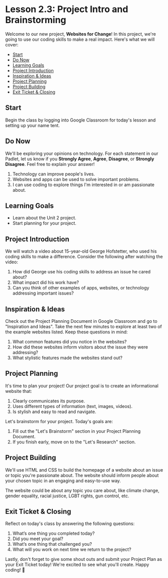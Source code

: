 # Lesson 2.3: Project Intro and Brainstorming

Welcome to our new project, **Websites for Change**! In this project, we're going to use our coding skills to make a real impact. Here's what we will cover:

- [Start](#start)
- [Do Now](#do-now)
- [Learning Goals](#learning-goals)
- [Project Introduction](#project-introduction)
- [Inspiration & Ideas](#inspiration--ideas)
- [Project Planning](#project-planning)
- [Project Building](#project-building)
- [Exit Ticket & Closing](#exit-ticket--closing)

## Start

Begin the class by logging into Google Classroom for today's lesson and setting up your name tent.

## Do Now 

We'll be exploring your opinions on technology. For each statement in our Padlet, let us know if you **Strongly Agree**, **Agree**, **Disagree**, or **Strongly Disagree**. Feel free to explain your answer!

1. Technology can improve people's lives.
2. Websites and apps can be used to solve important problems.
3. I can use coding to explore things I'm interested in or am passionate about.

## Learning Goals

- Learn about the Unit 2 project.
- Start planning for your project.

## Project Introduction 

We will watch a video about 15-year-old George Hofstetter, who used his coding skills to make a difference. Consider the following after watching the video:

1. How did George use his coding skills to address an issue he cared about?
2. What impact did his work have?
3. Can you think of other examples of apps, websites, or technology addressing important issues?

## Inspiration & Ideas

Check out the Project Planning Document in Google Classroom and go to "Inspiration and Ideas". Take the next few minutes to explore at least two of the example websites listed. Keep these questions in mind:

1. What common features did you notice in the websites?
2. How did these websites inform visitors about the issue they were addressing?
3. What stylistic features made the websites stand out?

## Project Planning

It's time to plan your project! Our project goal is to create an informational website that:

1. Clearly communicates its purpose.
2. Uses different types of information (text, images, videos).
3. Is stylish and easy to read and navigate.

Let's brainstorm for your project. Today's goals are:

1. Fill out the "Let's Brainstorm" section in your Project Planning Document.
2. If you finish early, move on to the "Let's Research" section.

## Project Building

We'll use HTML and CSS to build the homepage of a website about an issue or topic you're passionate about. The website should inform people about your chosen topic in an engaging and easy-to-use way.

The website could be about any topic you care about, like climate change, gender equality, racial justice, LGBT rights, gun control, etc.

## Exit Ticket & Closing

Reflect on today's class by answering the following questions:

1. What’s one thing you completed today?
2. Did you meet your goal?
3. What’s one thing that challenged you?
4. What will you work on next time we return to the project?

Lastly, don't forget to give some shout outs and submit your Project Plan as your Exit Ticket today! We're excited to see what you'll create. Happy coding! 🚀
